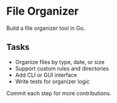 # File Organizer

Build a file organizer tool in Go.

## Tasks
- Organize files by type, date, or size
- Support custom rules and directories
- Add CLI or GUI interface
- Write tests for organizer logic

Commit each step for more contributions.
